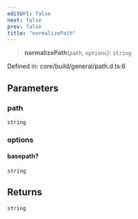 ```yaml
---
editUrl: false
next: false
prev: false
title: "normalizePath"
---
```


> **normalizePath**(`path`, `options`): `string`

Defined in: core/build/general/path.d.ts:6

## Parameters

### path

`string`

### options

#### basepath?

`string`

## Returns

`string`
